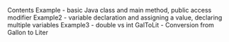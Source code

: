 Contents
Example   - basic Java class and main method, public access modifier
Example2  - variable declaration and assigning a value, declaring multiple variables
Example3  - double vs int
GalToLit  - Conversion from Gallon to Liter
